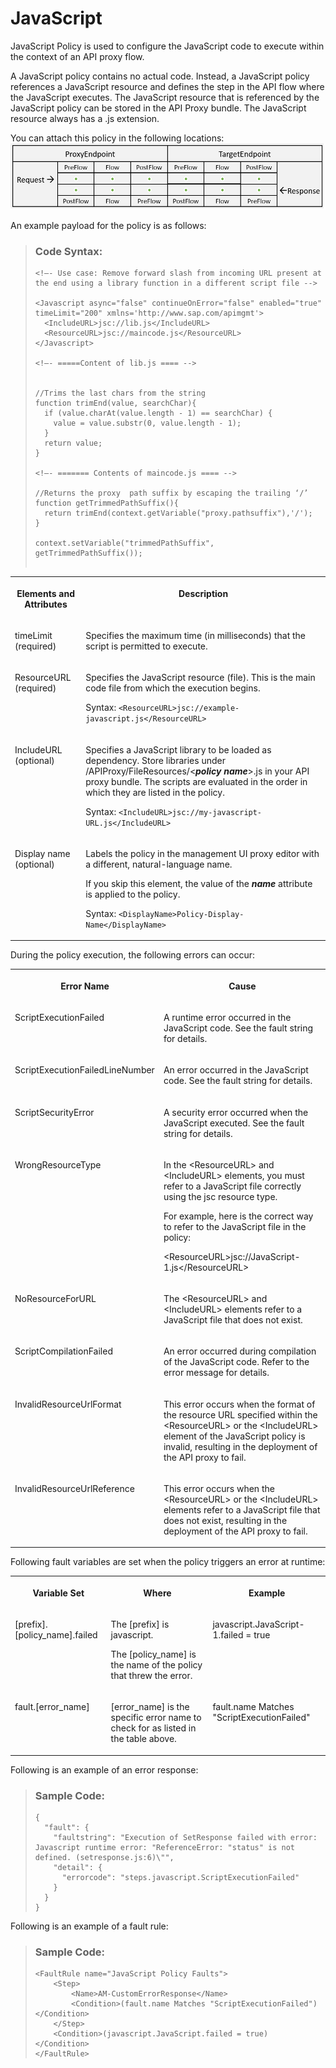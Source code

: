 <!-- loio5b63ed7782ab4b4ea96bf84119059039 -->

# JavaScript

JavaScript Policy is used to configure the JavaScript code to execute within the context of an API proxy flow.

A JavaScript policy contains no actual code. Instead, a JavaScript policy references a JavaScript resource and defines the step in the API flow where the JavaScript executes. The JavaScript resource that is referenced by the JavaScript policy can be stored in the API Proxy bundle. The JavaScript resource always has a .js extension.

You can attach this policy in the following locations: ![](images/Flow_policy_116062b.png)

An example payload for the policy is as follows:

> ### Code Syntax:  
> ```
> <!–- Use case: Remove forward slash from incoming URL present at the end using a library function in a different script file -->
> 
> <Javascript async="false" continueOnError="false" enabled="true" timeLimit="200" xmlns='http://www.sap.com/apimgmt'>
> 	<IncludeURL>jsc://lib.js</IncludeURL>
> 	<ResourceURL>jsc://maincode.js</ResourceURL>
> </Javascript>
> 
> <!–- =====Content of lib.js ==== -->
>  
> 
> //Trims the last chars from the string
> function trimEnd(value, searchChar){
>   if (value.charAt(value.length - 1) == searchChar) {
>     value = value.substr(0, value.length - 1);
>   }
>   return value;
> }
> 
> <!–- ======= Contents of maincode.js ==== -->
> 
> //Returns the proxy  path suffix by escaping the trailing ‘/’
> function getTrimmedPathSuffix(){
>   return trimEnd(context.getVariable("proxy.pathsuffix"),'/');
> }
> 
> context.setVariable("trimmedPathSuffix", getTrimmedPathSuffix());
>  
> ```


<table>
<tr>
<th valign="top">

**Elements and Attributes**



</th>
<th valign="top">

**Description**



</th>
</tr>
<tr>
<td valign="top">

timeLimit \(required\)



</td>
<td valign="top">

Specifies the maximum time \(in milliseconds\) that the script is permitted to execute.



</td>
</tr>
<tr>
<td valign="top">

ResourceURL \(required\)



</td>
<td valign="top">

Specifies the JavaScript resource \(file\). This is the main code file from which the execution begins.

Syntax: `<ResourceURL>jsc://example-javascript.js</ResourceURL>`



</td>
</tr>
<tr>
<td valign="top">

IncludeURL \(optional\)



</td>
<td valign="top">

Specifies a JavaScript library to be loaded as dependency. Store libraries under /APIProxy/FileResources/<***policy name***\>.js in your API proxy bundle. The scripts are evaluated in the order in which they are listed in the policy.

Syntax: `<IncludeURL>jsc://my-javascript-URL.js</IncludeURL>`



</td>
</tr>
<tr>
<td valign="top">

Display name \(optional\)



</td>
<td valign="top">

Labels the policy in the management UI proxy editor with a different, natural-language name.

If you skip this element, the value of the ***name*** attribute is applied to the policy.

Syntax: `<DisplayName>Policy-Display-Name</DisplayName>`



</td>
</tr>
</table>

During the policy execution, the following errors can occur:


<table>
<tr>
<th valign="top">

Error Name



</th>
<th valign="top">

Cause



</th>
</tr>
<tr>
<td valign="top">

ScriptExecutionFailed



</td>
<td valign="top">

A runtime error occurred in the JavaScript code. See the fault string for details.



</td>
</tr>
<tr>
<td valign="top">

ScriptExecutionFailedLineNumber



</td>
<td valign="top">

An error occurred in the JavaScript code. See the fault string for details.



</td>
</tr>
<tr>
<td valign="top">

ScriptSecurityError



</td>
<td valign="top">

A security error occurred when the JavaScript executed. See the fault string for details.



</td>
</tr>
<tr>
<td valign="top">

WrongResourceType



</td>
<td valign="top">

In the <ResourceURL\> and <IncludeURL\> elements, you must refer to a JavaScript file correctly using the jsc resource type.

For example, here is the correct way to refer to the JavaScript file in the policy:

<ResourceURL\>jsc://JavaScript-1.js</ResourceURL\>



</td>
</tr>
<tr>
<td valign="top">

NoResourceForURL



</td>
<td valign="top">

The <ResourceURL\> and <IncludeURL\> elements refer to a JavaScript file that does not exist.



</td>
</tr>
<tr>
<td valign="top">

ScriptCompilationFailed



</td>
<td valign="top">

An error occurred during compilation of the JavaScript code. Refer to the error message for details.



</td>
</tr>
<tr>
<td valign="top">

InvalidResourceUrlFormat



</td>
<td valign="top">

This error occurs when the format of the resource URL specified within the <ResourceURL\> or the <IncludeURL\> element of the JavaScript policy is invalid, resulting in the deployment of the API proxy to fail.



</td>
</tr>
<tr>
<td valign="top">

InvalidResourceUrlReference



</td>
<td valign="top">

This error occurs when the <ResourceURL\> or the <IncludeURL\> elements refer to a JavaScript file that does not exist, resulting in the deployment of the API proxy to fail.



</td>
</tr>
</table>

Following fault variables are set when the policy triggers an error at runtime:


<table>
<tr>
<th valign="top">

Variable Set



</th>
<th valign="top">

Where



</th>
<th valign="top">

Example



</th>
</tr>
<tr>
<td valign="top">

\[prefix\].\[policy\_name\].failed



</td>
<td valign="top">

The \[prefix\] is javascript.

The \[policy\_name\] is the name of the policy that threw the error.



</td>
<td valign="top">

javascript.JavaScript-1.failed = true



</td>
</tr>
<tr>
<td valign="top">

fault.\[error\_name\]



</td>
<td valign="top">

\[error\_name\] is the specific error name to check for as listed in the table above.



</td>
<td valign="top">

fault.name Matches "ScriptExecutionFailed"



</td>
</tr>
</table>

Following is an example of an error response:

> ### Sample Code:  
> ```
> {
>   "fault": {
>     "faultstring": "Execution of SetResponse failed with error: Javascript runtime error: "ReferenceError: "status" is not defined. (setresponse.js:6)\"",
>     "detail": {
>       "errorcode": "steps.javascript.ScriptExecutionFailed"
>     }
>   }
> }
> ```

Following is an example of a fault rule:

> ### Sample Code:  
> ```
> <FaultRule name="JavaScript Policy Faults">
>     <Step>
>         <Name>AM-CustomErrorResponse</Name>
>         <Condition>(fault.name Matches "ScriptExecutionFailed") </Condition>
>     </Step>
>     <Condition>(javascript.JavaScript.failed = true) </Condition>
> </FaultRule>
> ```

